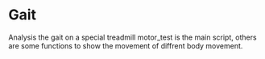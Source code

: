 # Gait
Analysis the gait on a special treadmill
motor_test is the main script, others are some functions to show the movement of diffrent body movement.
